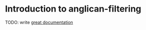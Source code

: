 # Introduction to anglican-filtering

TODO: write [great documentation](http://jacobian.org/writing/what-to-write/)
